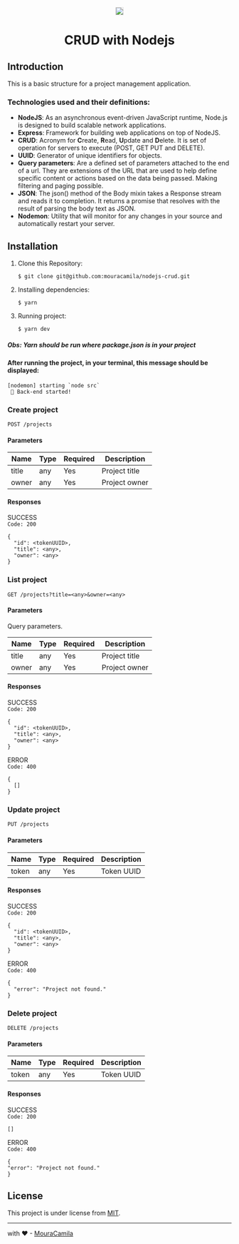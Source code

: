 <p align="center">
  <img src="https://www.vzhurudolu.cz/prirucka-content/dist/images/original/node-js.svg" style="border:1px solid #ddd;width:auto;">
</p>

<h1 align="center">
   CRUD with Nodejs
</h1>

## Introduction

This is a basic structure for a project management application.

### Technologies used and their definitions:

- **NodeJS**: As an asynchronous event-driven JavaScript runtime, Node.js is designed to build scalable network applications.
- **Express**: Framework for building web applications on top of NodeJS.
- **CRUD**: Acronym  for **C**reate, **R**ead, **U**pdate and **D**elete. It is set of operation for servers to execute (POST, GET PUT and DELETE).
- **UUID**: Generator of unique identifiers for objects.
- **Query parameters**: Are a defined set of parameters attached to the end of a url. They are extensions of the URL that are used to help define specific content or actions based on the data being passed. Making filtering and paging possible.
- **JSON**: The json() method of the Body mixin takes a Response stream and reads it to completion. It returns a promise that resolves with the result of parsing the body text as JSON.
- **Nodemon**: Utility that will monitor for any changes in your source and automatically restart your server.

## Installation

1. Clone this Repository:

   `$ git clone git@github.com:mouracamila/nodejs-crud.git`

2. Installing dependencies:

   `$ yarn`

3. Running project:

   `$ yarn dev`

##### Obs: **Yarn** should be run where **package.json** is in your project

#### After running the project, in your terminal, this message should be displayed:

```
[nodemon] starting `node src`
 🚀 Back-end started!
```

### Create project

`POST /projects`

#### Parameters

| Name  | Type | Required | Description   |
| ----- | ---- | -------- | ------------- |
| title | any  | Yes      | Project title |
| owner | any  | Yes      | Project owner |

#### Responses

SUCCESS  
`Code: 200`

```
{
  "id": <tokenUUID>,
  "title": <any>,
  "owner": <any>
}
```

### List project

`GET /projects?title=<any>&owner=<any>`

#### Parameters

Query parameters.

| Name  | Type | Required | Description   |
| ----- | ---- | -------- | ------------- |
| title | any  | Yes      | Project title |
| owner | any  | Yes      | Project owner |

#### Responses

SUCCESS  
`Code: 200`

```
{
  "id": <tokenUUID>,
  "title": <any>,
  "owner": <any>
}
```

ERROR  
`Code: 400`

```
{
  []
}
```

### Update project

`PUT /projects`

#### Parameters

| Name  | Type | Required | Description |
| ----- | ---- | -------- | ----------- |
| token | any  | Yes      | Token UUID  |

#### Responses

SUCCESS  
`Code: 200`

```
{
  "id": <tokenUUID>,
  "title": <any>,
  "owner": <any>
}
```

ERROR  
`Code: 400`

```
{
  "error": "Project not found."
}
```

### Delete project

`DELETE /projects`

#### Parameters

| Name  | Type | Required | Description |
| ----- | ---- | -------- | ----------- |
| token | any  | Yes      | Token UUID  |

#### Responses

SUCCESS  
`Code: 200`

```
[]
```

ERROR  
`Code: 400`

```
{
"error": "Project not found."
}
```

## License

This project is under license from [MIT](https://en.wikipedia.org/wiki/MIT_License).

---

with ❤ - [MouraCamila](https://github.com/mouracamila)



